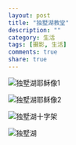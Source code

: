 ```yaml
---
layout: post
title: "独墅湖教堂"
description: ""
category: 生活
tags: [摄影, 生活]
comments: true
share: true
---
```

![独墅湖耶稣像1](http://oe078ltqc.bkt.clouddn.com/IMG_2230.JPG-hm42)


![独墅湖耶稣像2](http://oe078ltqc.bkt.clouddn.com/IMG_2231.JPG-hm42)


![独墅湖十字架](http://oe078ltqc.bkt.clouddn.com/IMG_2229.JPG-hm42)


![独墅湖](http://oe078ltqc.bkt.clouddn.com/IMG_2232.JPG-hm42)






